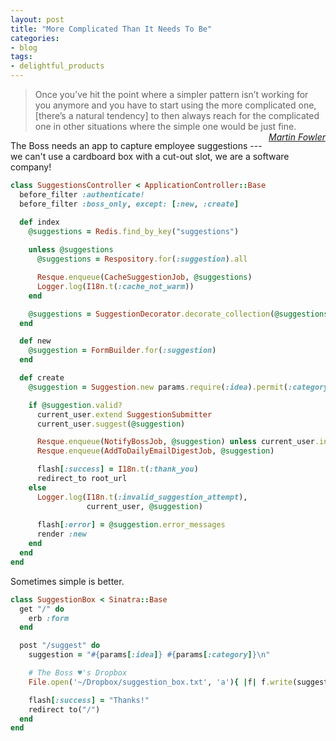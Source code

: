```yaml
---
layout: post
title: "More Complicated Than It Needs To Be"
categories:
- blog
tags:
- delightful_products
---
```


> Once you’ve hit the point where a simpler pattern isn’t working for you anymore and you have to start using the more complicated one, \[there’s a natural tendency\] to then always reach for the complicated one in other situations where the simple one would be just fine. <cite style="float: right;"><a href="http://rubyrogues.com/097-rr-book-club-patterns-of-enterprise-architecture-with-martin-fowler/">Martin Fowler</a></cite>

The Boss needs an app to capture employee suggestions --- we can't use a cardboard box with 
a cut-out slot, we are a software company!

```ruby
class SuggestionsController < ApplicationController::Base
  before_filter :authenticate!
  before_filter :boss_only, except: [:new, :create]

  def index
    @suggestions = Redis.find_by_key("suggestions")
    
    unless @suggestions
      @suggestions = Respository.for(:suggestion).all

      Resque.enqueue(CacheSuggestionJob, @suggestions)
      Logger.log(I18n.t(:cache_not_warm))
    end

    @suggestions = SuggestionDecorator.decorate_collection(@suggestions)
  end

  def new
    @suggestion = FormBuilder.for(:suggestion)
  end

  def create
    @suggestion = Suggestion.new params.require(:idea).permit(:category)

    if @suggestion.valid?
      current_user.extend SuggestionSubmitter
      current_user.suggest(@suggestion)

      Resque.enqueue(NotifyBossJob, @suggestion) unless current_user.intern?
      Resque.enqueue(AddToDailyEmailDigestJob, @suggestion)

      flash[:success] = I18n.t(:thank_you)
      redirect_to root_url
    else
      Logger.log(I18n.t(:invalid_suggestion_attempt), 
                 current_user, @suggestion)
      
      flash[:error] = @suggestion.error_messages
      render :new
    end
  end
end
```


Sometimes simple is better.

```ruby
class SuggestionBox < Sinatra::Base
  get "/" do
    erb :form
  end

  post "/suggest" do
    suggestion = "#{params[:idea]} #{params[:category]}\n"

    # The Boss ♥'s Dropbox
    File.open('~/Dropbox/suggestion_box.txt', 'a'){ |f| f.write(suggestion) }

    flash[:success] = "Thanks!"
    redirect to("/")
  end
end
```